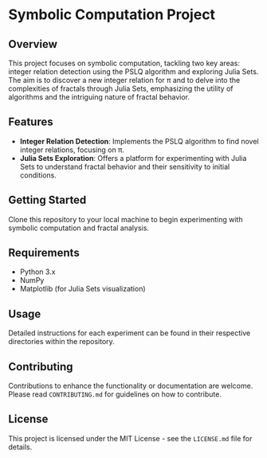 # Symbolic Computation Project

## Overview
This project focuses on symbolic computation, tackling two key areas: integer relation detection using the PSLQ algorithm and exploring Julia Sets. The aim is to discover a new integer relation for π and to delve into the complexities of fractals through Julia Sets, emphasizing the utility of algorithms and the intriguing nature of fractal behavior.

## Features
- **Integer Relation Detection**: Implements the PSLQ algorithm to find novel integer relations, focusing on π.
- **Julia Sets Exploration**: Offers a platform for experimenting with Julia Sets to understand fractal behavior and their sensitivity to initial conditions.

## Getting Started
Clone this repository to your local machine to begin experimenting with symbolic computation and fractal analysis.

## Requirements
- Python 3.x
- NumPy
- Matplotlib (for Julia Sets visualization)

## Usage
Detailed instructions for each experiment can be found in their respective directories within the repository.

## Contributing
Contributions to enhance the functionality or documentation are welcome. Please read `CONTRIBUTING.md` for guidelines on how to contribute.

## License
This project is licensed under the MIT License - see the `LICENSE.md` file for details.
